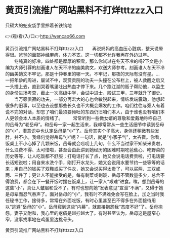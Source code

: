 # 黄页引流推广网站黑料不打烊tttzzz入口
只硕大的蛇皮袋手里拎着长铁钩地

👉/观/看/入/口👉http://wencao66.com

黄页引流推广网站黑料不打烊tttzzz入口　　再说妈妈的高血压心脏病，整天说晕得很。爸爸的面部神经麻痹，体力不支。这一切都不允许我再在外边过年。
　　冬纯真的好冷，四处都是厚厚的积雪，那么你试过在冬天不冷的吗?下文是小编为大师引荐的刻画谁人冬天不冷的幽美韵文，欢送大师参考。刻画谁人冬天不冷的幽美韵文不牢记，那是十仲春里的哪一天。不牢记，那夜的天际有没有星。...
一把年龄的周进，屡试不中，观赏贡院的功夫一头撞在公布栏上，被人救醒之后又一头撞上去，直到哭着嘴里吐出热血才停下来。几个跑江湖的贩子帮助他，以监生的身份进场考查，截止一次高级中学，会试中进士，殿试三甲，三年就升了御史。
　　当万籁俱寂的功夫，一部分再宏大的心也会敏锐起来，情结发端震动，他想起很多的旧事，以至也去设想那些长久也不大概会爆发的工作。咱们往往与旁人有着说不完的对话，却忘了咱们最须要倾吐的东西仍旧咱们本人，由于谁也没有咱们本人更领会本人本质的情绪了。
　　常常听到一些做女婿的尊敬和爱戴地称呼自己的岳母为“老岳母”。和岳母一家一起生活来，我却常常从一些生活细节中读到岳母的“小”，潜意识中也认定岳母是“小”了。岳母其实个子高大，身体还稍微有些发胖，并不小。我缘何觉得岳母“小”呢？一句话，就是“小家子气”，太吝啬。你看，饭桌上不小心掉了几颗米饭，岳母就会唠叨上几句，什么不当过家不知柴米贵啦，什么浪费不得、太可惜啦，甚至会由此讲到她经历的困难时期吃芭蕉心、吃野菜的历史等等，让人吃饭都不舒服；打电话打长了点，她又会说电话费贵啦，打电话要长话短说啦；用自来水洗个手，刚打开水龙头，她又会说用水要节约一些等等的话来；用自己的钱买了双鞋或买了件衣，她又会说买得太贵了，可以买两、三双或两、三件了；更让人不能接受的是，每有剩菜或剩饭，岳母不管数量多少，总舍不得浪费，都会在下一餐开饭时摆在饭桌上，让一家人“艰难”进食。唉，想到岳母的这些“小”，真让人皱眉和受不了。有时也想向她“发表意见”宣泄“不满”，又碍于她是母辈而忍气吞声了。面对岳母的“小”，我有时不满难免会写在脸上，加之当时我任秘书工作，接待多，常常在外面吃饭，有时心里甚至巴不得多在外面接待用以“逃避”岳母的“小”。岳母窥到这些“内幕”，就直接抱怨我“态度不好”了。岳母抱怨，妻子又附和，我心里的疙瘩是越拧越大了。有时甚至认为，岳母这是屋窄心窄，没事找事地在鸡蛋里边挑骨头。

黄页引流推广网站黑料不打烊tttzzz入口
